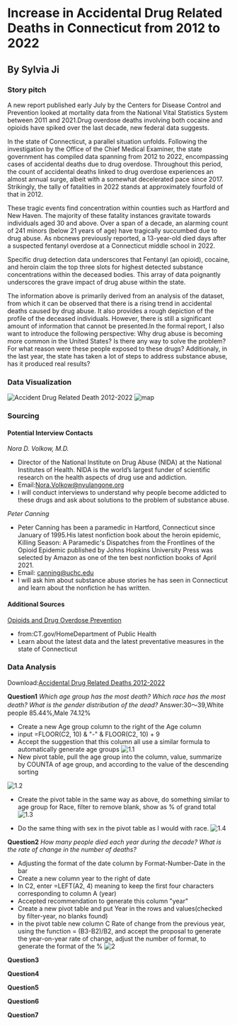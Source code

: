 # Increase in Accidental Drug Related Deaths in Connecticut from 2012 to 2022
## By Sylvia Ji
### Story pitch
A new report published early July by the Centers for Disease Control and Prevention looked at mortality data from the National Vital Statistics System between 2011 and 2021.Drug overdose deaths involving both cocaine and opioids have spiked over the last decade, new federal data suggests.

In the state of Connecticut, a parallel situation unfolds. Following the investigation by the Office of the Chief Medical Examiner, the state government has compiled data spanning from 2012 to 2022, encompassing cases of accidental deaths due to drug overdose. Throughout this period, the count of accidental deaths linked to drug overdose experiences an almost annual surge, albeit with a somewhat decelerated pace since 2017. Strikingly, the tally of fatalities in 2022 stands at approximately fourfold of that in 2012.

These tragic events find concentration within counties such as Hartford and New Haven. The majority of these fatality instances gravitate towards individuals aged 30 and above. Over a span of a decade, an alarming count of 241 minors (below 21 years of age) have tragically succumbed due to drug abuse. As nbcnews previously reported, a 13-year-old died days after a suspected fentanyl overdose at a Connecticut middle school in 2022. 

Specific drug detection data underscores that Fentanyl (an opioid), cocaine, and heroin claim the top three slots for highest detected substance concentrations within the deceased bodies. This array of data poignantly underscores the grave impact of drug abuse within the state.

The information above is primarily derived from an analysis of the dataset, from which it can be observed that there is a rising trend in accidental deaths caused by drug abuse. It also provides a rough depiction of the profile of the deceased individuals. However, there is still a significant amount of information that cannot be presented.In the formal report, I also want to introduce the following perspective: Why drug abuse is becoming more common in the United States? Is there any way to solve the problem? For what reason were these people exposed to these drugs? Additionaly, in the last year, the state has taken a lot of steps to address substance abuse, has it produced real results?

### Data Visualization
![*_Accident Drug Related Death 2012-2022_*](https://github.com/sylviaji0225/J124Final/blob/main/column%20chart.png)
![map](https://github.com/sylviaji0225/J124Final/blob/main/map.png)
### Sourcing
#### Potential Interview Contacts
_Nora D. Volkow, M.D._
* Director of the National Institute on Drug Abuse (NIDA) at the National Institutes of Health. NIDA is the world’s largest funder of scientific research on the health aspects of drug use and addiction.
* Email:Nora.Volkow@nyulangone.org
* I will conduct interviews to understand why people become addicted to these drugs and ask about solutions to the problem of substance abuse.
  
_Peter Canning_
* Peter Canning has been a paramedic in Hartford, Connecticut since January of 1995.His latest nonfiction book about the heroin epidemic, Killing Season: A Paramedic's Dispatches from the Frontlines of the Opioid Epidemic published by Johns Hopkins University Press was selected by Amazon as one of the ten best nonfiction books of April 2021.
* Email: canning@uchc.edu
* I will ask him about substance abuse stories he has seen in Connecticut and learn about the nonfiction he has written.
  
#### Additional Sources
[Opioids and Drug Overdose Prevention](https://portal.ct.gov/DPH/Health-Education-Management--Surveillance/The-Office-of-Injury-Prevention/Opioids-and-Prescription-Drug-Overdose-Prevention-Program)
* from:CT.gov/HomeDepartment of Public Health
* Learn about the latest data and the latest preventative measures in the state of Connecticut

### Data Analysis
Download:[Accidental Drug Related Deaths 2012-2022](https://catalog.data.gov/dataset/accidental-drug-related-deaths-2012-2018)

**Question1**
_Which age group has the most death? Which race has the most death? What is the gender distribution of the dead?_
Answer:30～39,White people 85.44%,Male 74.12%
* Create a new Age group column to the right of the Age column
* input =FLOOR(C2, 10) & "-" & FLOOR(C2, 10) + 9
* Accept the suggestion that this column all use a similar formula to automatically generate age groups
![1.1](https://github.com/sylviaji0225/J124Final/raw/main/question1%20screenshot%201.png)
* New pivot table, pull the age group into the column, value, summarize by COUNTA of age group, and according to the value of the descending sorting

![1.2](https://github.com/sylviaji0225/J124Final/blob/main/question1%20screenshot2.png)

* Create the pivot table in the same way as above, do something similar to age group for Race, filter to remove blank, show as % of grand total
![1.3](https://github.com/sylviaji0225/J124Final/raw/main/question1%20screenshot3.png)

* Do the same thing with sex in the pivot table as I would with race.
![1.4](https://github.com/sylviaji0225/J124Final/raw/main/question1%20screenshot4.png)


**Question2**
_How many people died each year during the decade? What is the rate of change in the number of deaths?_
* Adjusting the format of the date column by Format-Number-Date in the bar
* Create a new column year to the right of date
* In C2, enter =LEFT(A2, 4) meaning to keep the first four characters corresponding to column A (year)
* Accepted recommendation to generate this column "year"
* Create a new pivot table and put Year in the rows and values(checked by filter-year, no blanks found)
* in the pivot table new column C Rate of change from the previous year, using the function = (B3-B2)/B2, and accept the proposal to generate the year-on-year rate of change, adjust the number of format, to generate the format of the %
![2](https://github.com/sylviaji0225/J124Final/raw/main/question1%20screenshot4.png)
  
**Question3**

**Question4**

**Question5**

**Question6**

**Question7**
